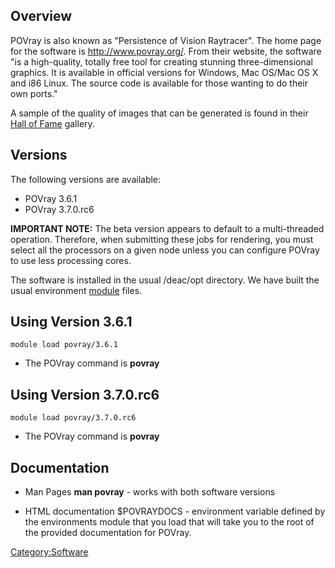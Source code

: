 ## Overview

POVray is also known as "Persistence of Vision Raytracer". The home page
for the software is <http://www.povray.org/>. From their website, the
software "is a high-quality, totally free tool for creating stunning
three-dimensional graphics. It is available in official versions for
Windows, Mac OS/Mac OS X and i86 Linux. The source code is available for
those wanting to do their own ports."

A sample of the quality of images that can be generated is found in
their [Hall of Fame](http://hof.povray.org/) gallery.

## Versions

The following versions are available:

  - POVray 3.6.1
  - POVray 3.7.0.rc6

**IMPORTANT NOTE:** The beta version appears to default to a
multi-threaded operation. Therefore, when submitting these jobs for
rendering, you must select all the processors on a given node unless you
can configure POVray to use less processing cores.

The software is installed in the usual /deac/opt directory. We have
built the usual environment
[module](Quick_Start_Guide:Environment_Modules "wikilink") files.

## Using Version 3.6.1

    module load povray/3.6.1

  -
    The POVray command is **povray**

## Using Version 3.7.0.rc6

    module load povray/3.7.0.rc6

  -
    The POVray command is **povray**

## Documentation

  - Man Pages
    **man povray** - works with both software versions

<!-- end list -->

  - HTML documentation
    $POVRAYDOCS - environment variable defined by the environments
    module that you load that will take you to the root of the provided
    documentation for POVray.

[Category:Software](Category:Software "wikilink")

